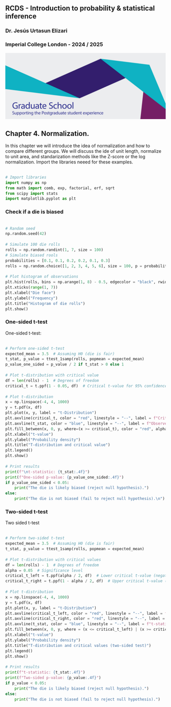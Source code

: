 ## RCDS - Introduction to probability & statistical inference

### Dr. Jesús Urtasun Elizari

### Imperial College London - 2024 / 2025

<img src="/readme_figures/grad-school-logo.png">

## Chapter 4. Normalization.

In this chapter we will introduce the idea of normalization and how to compare different groups.
We will discuss the ide of unit length, normalize to unit area, and standarization methods like the Z-score or the log normalization.
Import the libraries neeed for these examples.

```python

# Import libraries
import numpy as np
from math import comb, exp, factorial, erf, sqrt
from scipy import stats
import matplotlib.pyplot as plt

```

### Check if a die is biased

```python

# Random seed
np.random.seed(42)

# Simulate 100 die rolls
rolls = np.random.randint(1, 7, size = 100)
# Simulate biased rools
probabilities = [0.1, 0.1, 0.2, 0.2, 0.1, 0.3]
rolls = np.random.choice([1, 2, 3, 4, 5, 6], size = 100, p = probabilities)

# Plot histogram of observations
plt.hist(rolls, bins = np.arange(1, 8) - 0.5, edgecolor = "black", rwidth = 0.8)
plt.xticks(range(1, 7))
plt.xlabel("Die face")
plt.ylabel("Frequency")
plt.title("Histogram of die rolls")
plt.show()

```

### One-sided t-test

One-sided t-test:

```python

# Perform one-sided t-test
expected_mean = 3.5  # Assuming H0 (die is fair)
t_stat, p_value = ttest_1samp(rolls, popmean = expected_mean)
p_value_one_sided = p_value / 2 if t_stat > 0 else 1

# Plot t-distribution with critical value
df = len(rolls) - 1  # Degrees of freedom
critical_t = t.ppf(1 - 0.05, df)  # Critical t-value for 95% confidence, one-tailed

# Plot t-distribution
x = np.linspace(-4, 4, 1000)
y = t.pdf(x, df)
plt.plot(x, y, label = "t-Distribution")
plt.axvline(critical_t, color = "red", linestyle = "--", label = f"Critical t = {critical_t:.2f}")
plt.axvline(t_stat, color = "blue", linestyle = "--", label = f"Observed t = {t_stat:.2f}")
plt.fill_between(x, 0, y, where=(x >= critical_t), color = "red", alpha = 0.3, label = "Rejection Region")
plt.xlabel("t-value")
plt.ylabel("Probability density")
plt.title("T-distribution and critical value")
plt.legend()
plt.show()

# Print results
print(f"\nt-statistic: {t_stat:.4f}")
print(f"One-sided p-value: {p_value_one_sided:.4f}")
if p_value_one_sided < 0.05:
    print("The die is likely biased (reject null hypothesis).")
else:
    print("The die is not biased (fail to reject null hypothesis).\n")

```

### Two-sided t-test

Two sided t-test

```python

# Perform two-sided t-test
expected_mean = 3.5  # Assuming H0 (die is fair)
t_stat, p_value = ttest_1samp(rolls, popmean = expected_mean)

# Plot t-distribution with critical values
df = len(rolls) - 1  # Degrees of freedom
alpha = 0.05  # Significance level
critical_t_left = t.ppf(alpha / 2, df)  # Lower critical t-value (negative tail)
critical_t_right = t.ppf(1 - alpha / 2, df)  # Upper critical t-value (positive tail)

# Plot t-distribution
x = np.linspace(-4, 4, 1000)
y = t.pdf(x, df)
plt.plot(x, y, label = "t-Distribution")
plt.axvline(critical_t_left, color = "red", linestyle = "--", label = f"Critical t = {critical_t_left:.2f}")
plt.axvline(critical_t_right, color = "red", linestyle = "--", label = f"Observed t = {critical_t_right:.2f}")
plt.axvline(t_stat, color = "blue", linestyle = "--", label = f"t-statistic = {t_stat:.2f}")
plt.fill_between(x, 0, y, where = (x <= critical_t_left) | (x >= critical_t_right), color = "red", alpha = 0.3, label = "Rejection Region")
plt.xlabel("t-value")
plt.ylabel("Probability density")
plt.title("T-distribution and critical values (two-sided test)")
plt.legend()
plt.show()

# Print results
print(f"t-statistic: {t_stat:.4f}")
print(f"Two-sided p-value: {p_value:.4f}")
if p_value < 0.05:
    print("The die is likely biased (reject null hypothesis).")
else:
    print("The die is not biased (fail to reject null hypothesis).")

```